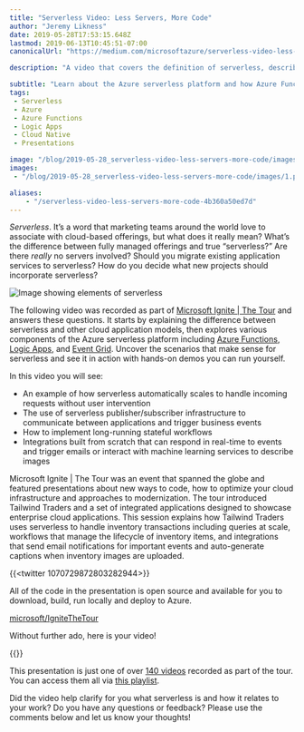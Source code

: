 ```yaml
---
title: "Serverless Video: Less Servers, More Code"
author: "Jeremy Likness"
date: 2019-05-28T17:53:15.648Z
lastmod: 2019-06-13T10:45:51-07:00
canonicalUrl: "https://medium.com/microsoftazure/serverless-video-less-servers-more-code-4b360a50ed7d"

description: "A video that covers the definition of serverless, describes scenarios that serverless makes sense and provides practical, working examples using Azure Functions, Logic Apps, and Event Grid."

subtitle: "Learn about the Azure serverless platform and how Azure Functions, Event Grid, and Logic Apps work together to deliver cloud native experiences."
tags:
 - Serverless 
 - Azure 
 - Azure Functions 
 - Logic Apps 
 - Cloud Native
 - Presentations 

image: "/blog/2019-05-28_serverless-video-less-servers-more-code/images/1.png" 
images:
 - "/blog/2019-05-28_serverless-video-less-servers-more-code/images/1.png" 

aliases:
    - "/serverless-video-less-servers-more-code-4b360a50ed7d"
---
```


_Serverless_. It’s a word that marketing teams around the world love to associate with cloud-based offerings, but what does it really mean? What’s the difference between fully managed offerings and true “serverless?” Are there _really_ no servers involved? Should you migrate existing application services to serverless? How do you decide what new projects should incorporate serverless?

![Image showing elements of serverless](/blog/2019-05-28_serverless-video-less-servers-more-code/images/1.png)

The following video was recorded as part of [Microsoft Ignite | The Tour](https://jlik.me/fxc) and answers these questions. It starts by explaining the difference between serverless and other cloud application models, then explores various components of the Azure serverless platform including [Azure Functions](https://jlik.me/fxd), [Logic Apps](https://jlik.me/fxe), and [Event Grid](https://jlik.me/fxf). Uncover the scenarios that make sense for serverless and see it in action with hands-on demos you can run yourself.

In this video you will see:

* An example of how serverless automatically scales to handle incoming requests without user intervention
* The use of serverless publisher/subscriber infrastructure to communicate between applications and trigger business events
* How to implement long-running stateful workflows
* Integrations built from scratch that can respond in real-time to events and trigger emails or interact with machine learning services to describe images

Microsoft Ignite | The Tour was an event that spanned the globe and featured presentations about new ways to code, how to optimize your cloud infrastructure and approaches to modernization. The tour introduced Tailwind Traders and a set of integrated applications designed to showcase enterprise cloud applications. This session explains how Tailwind Traders uses serverless to handle inventory transactions including queries at scale, workflows that manage the lifecycle of inventory items, and integrations that send email notifications for important events and auto-generate captions when inventory images are uploaded.

{{<twitter 1070729872803282944>}}

All of the code in the presentation is open source and available for you to download, build, run locally and deploy to Azure.

[<i class="fab fa-github"></i> microsoft/IgniteTheTour](https://github.com/microsoft/IgniteTheTour/tree/master/DEV%20-%20Building%20your%20Applications%20for%20the%20Cloud/DEV50)

Without further ado, here is your video!

{{<youtube NZYSID8snjI>}}

This presentation is just one of over [140 videos](https://www.youtube.com/playlist?list=PLdCmSpvbJIBu1pJsda22C8XGTRFMvNB4T) recorded as part of the tour. You can access them all via [this playlist](https://www.youtube.com/playlist?list=PLdCmSpvbJIBu1pJsda22C8XGTRFMvNB4T).

Did the video help clarify for you what serverless is and how it relates to your work? Do you have any questions or feedback? Please use the comments below and let us know your thoughts!
